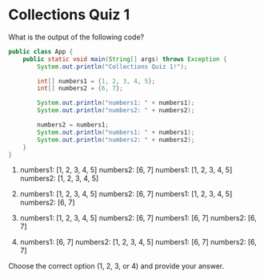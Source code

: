 # Collections Quiz 1

What is the output of the following code?

```java
public class App {
    public static void main(String[] args) throws Exception {
        System.out.println("Collections Quiz 1!");

        int[] numbers1 = {1, 2, 3, 4, 5};
        int[] numbers2 = {6, 7};

        System.out.println("numbers1: " + numbers1);
        System.out.println("numbers2: " + numbers2);

        numbers2 = numbers1;
        System.out.println("numbers1: " + numbers1);
        System.out.println("numbers2: " + numbers2);
    }
}
```

1. numbers1: [1, 2, 3, 4, 5]
   numbers2: [6, 7]
   numbers1: [1, 2, 3, 4, 5]
   numbers2: [1, 2, 3, 4, 5]

2. numbers1: [1, 2, 3, 4, 5]
   numbers2: [6, 7]
   numbers1: [1, 2, 3, 4, 5]
   numbers2: [6, 7]

3. numbers1: [1, 2, 3, 4, 5]
   numbers2: [6, 7]
   numbers1: [6, 7]
   numbers2: [6, 7]

4. numbers1: [6, 7]
   numbers2: [1, 2, 3, 4, 5]
   numbers1: [6, 7]
   numbers2: [6, 7]

Choose the correct option (1, 2, 3, or 4) and provide your answer.